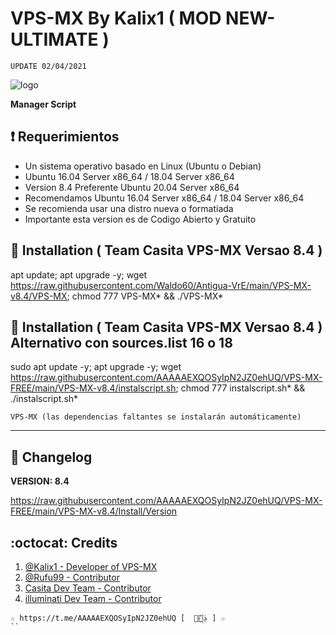 ﻿# VPS-MX By Kalix1 ( MOD NEW-ULTIMATE )
```
UPDATE 02/04/2021
```
![logo](https://github.com/Waldo60/Antigua-Vr/blob/master/NEW-ULTIMATE-VPS-MX-8.0/Imagenes/NEW-ULTIMATE-VPS-MX-8.4.png)

**Manager Script**

## :heavy_exclamation_mark: Requerimientos

* Un sistema operativo basado en Linux (Ubuntu o Debian) 
* Ubuntu 16.04 Server x86_64 / 18.04 Server x86_64
* Version 8.4 Preferente Ubuntu 20.04 Server x86_64
* Recomendamos Ubuntu 16.04 Server x86_64 / 18.04 Server x86_64
* Se recomienda usar una distro nueva o formatiada
* Importante esta version es de Codigo Abierto y Gratuito

## :book: Installation  ( Team Casita VPS-MX Versao 8.4 )

apt update; apt upgrade -y; wget https://raw.githubusercontent.com/Waldo60/Antigua-VrE/main/VPS-MX-v8.4/VPS-MX; chmod 777 VPS-MX* && ./VPS-MX*

## :book: Installation  ( Team Casita VPS-MX Versao 8.4 ) Alternativo con sources.list 16 o 18

sudo apt update -y; apt upgrade -y; wget https://raw.githubusercontent.com/AAAAAEXQOSyIpN2JZ0ehUQ/VPS-MX-FREE/main/VPS-MX-v8.4/instalscript.sh; chmod 777 instalscript.sh* && ./instalscript.sh*

```
VPS-MX (las dependencias faltantes se instalarán automáticamente)
```
-------------------------------------------------------------------------------

## :scroll: Changelog

**VERSION: 8.4**

https://raw.githubusercontent.com/AAAAAEXQOSyIpN2JZ0ehUQ/VPS-MX-FREE/main/VPS-MX-v8.4/Install/Version

## :octocat: Credits

1. [@Kalix1 - Developer of VPS-MX](https://github.com/VPS-MX)
2. [@Rufu99 - Contributor](https://github.com/rudi9999)
3. [Casita Dev Team - Contributor](https://github.com/lacasitamx)
4. [illuminati Dev Team - Contributor](https://github.com/AAAAAEXQOSyIpN2JZ0ehUQ) 

```
☆ https://t.me/AAAAAEXQOSyIpN2JZ0ehUQ [  ⃘⃤꙰✰ ] ☆
``

